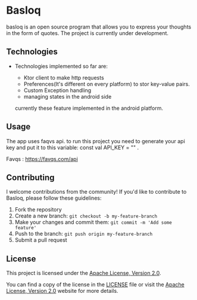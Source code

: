 # Basloq 
basloq is an open source program that allows you to express your thoughts in the form of quotes. The project is currently under development.

## Technologies
- Technologies implemented so far are:
  - Ktor client to make http requests
  - Preferences(It's different on every platform) to stor key-value pairs. 
  - Custom Exception handling
  - managing states in the android side

  currently these feature implemented in the android platform.

## Usage 
The app uses faqvs api. to run this project you need to generate your api key and put it to this variable:
const val API_KEY = "" .

Favqs : https://favqs.com/api

## Contributing

I welcome contributions from the community! If you'd like to contribute to Basloq, please follow these guidelines:

1. Fork the repository
2. Create a new branch: `git checkout -b my-feature-branch`
3. Make your changes and commit them: `git commit -m 'Add some feature'`
4. Push to the branch: `git push origin my-feature-branch`
5. Submit a pull request


## License
This project is licensed under the [Apache License, Version 2.0](https://www.apache.org/licenses/LICENSE-2.0).

You can find a copy of the license in the [LICENSE](LICENSE) file or visit the [Apache License, Version 2.0](https://www.apache.org/licenses/LICENSE-2.0) website for more details.
